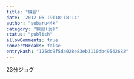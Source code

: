```yaml
---
title: "練習"
date: '2012-06-19T18:18:14'
author: "subaru44k"
category: "練習(弱)"
status: "publish"
allowComments: true
convertBreaks: false
entryHash: "125dd9f5da028e83eb3110db49542682"
---
```

23分ジョグ

